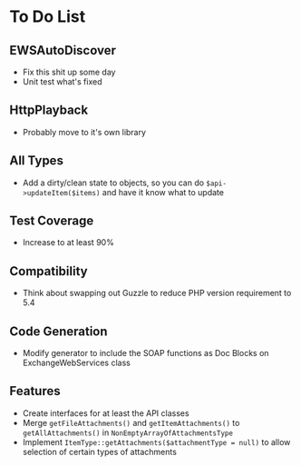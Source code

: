 # To Do List

## EWSAutoDiscover
 * Fix this shit up some day
 * Unit test what's fixed

## HttpPlayback
 * Probably move to it's own library

## All Types
 * Add a dirty/clean state to objects, so you can do `$api->updateItem($items)` and have it know what to update

## Test Coverage
 * Increase to at least 90%

## Compatibility
 * Think about swapping out Guzzle to reduce PHP version requirement to 5.4

## Code Generation
 * Modify generator to include the SOAP functions as Doc Blocks on ExchangeWebServices class

## Features
 * Create interfaces for at least the API classes
 * Merge `getFileAttachments()` and `getItemAttachments()` to `getAllAttachments()` in `NonEmptyArrayOfAttachmentsType`
 * Implement `ItemType::getAttachments($attachmentType = null)` to allow selection of certain types of attachments
